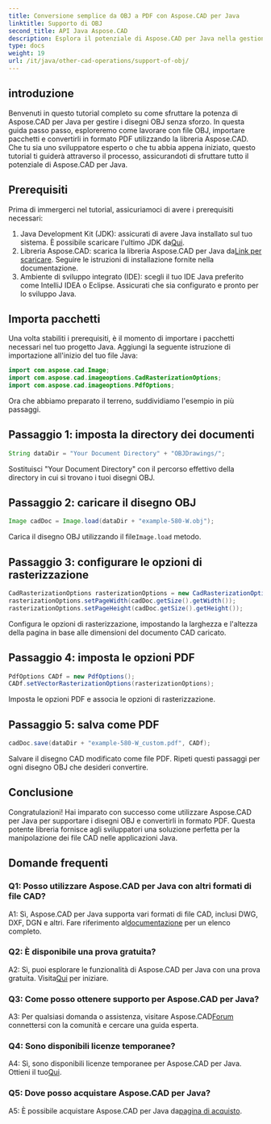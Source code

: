 ```yaml
---
title: Conversione semplice da OBJ a PDF con Aspose.CAD per Java
linktitle: Supporto di OBJ
second_title: API Java Aspose.CAD
description: Esplora il potenziale di Aspose.CAD per Java nella gestione dei disegni OBJ senza problemi. Converti facilmente in PDF con la nostra guida passo passo.
type: docs
weight: 19
url: /it/java/other-cad-operations/support-of-obj/
---
```

## introduzione

Benvenuti in questo tutorial completo su come sfruttare la potenza di Aspose.CAD per Java per gestire i disegni OBJ senza sforzo. In questa guida passo passo, esploreremo come lavorare con file OBJ, importare pacchetti e convertirli in formato PDF utilizzando la libreria Aspose.CAD. Che tu sia uno sviluppatore esperto o che tu abbia appena iniziato, questo tutorial ti guiderà attraverso il processo, assicurandoti di sfruttare tutto il potenziale di Aspose.CAD per Java.

## Prerequisiti

Prima di immergerci nel tutorial, assicuriamoci di avere i prerequisiti necessari:
1. Java Development Kit (JDK): assicurati di avere Java installato sul tuo sistema. È possibile scaricare l'ultimo JDK da[Qui](https://www.oracle.com/java/technologies/javase-downloads.html).
2.  Libreria Aspose.CAD: scarica la libreria Aspose.CAD per Java da[Link per scaricare](https://releases.aspose.com/cad/java/). Seguire le istruzioni di installazione fornite nella documentazione.
3. Ambiente di sviluppo integrato (IDE): scegli il tuo IDE Java preferito come IntelliJ IDEA o Eclipse. Assicurati che sia configurato e pronto per lo sviluppo Java.

## Importa pacchetti

Una volta stabiliti i prerequisiti, è il momento di importare i pacchetti necessari nel tuo progetto Java. Aggiungi la seguente istruzione di importazione all'inizio del tuo file Java:

```java
import com.aspose.cad.Image;
import com.aspose.cad.imageoptions.CadRasterizationOptions;
import com.aspose.cad.imageoptions.PdfOptions;
```

Ora che abbiamo preparato il terreno, suddividiamo l'esempio in più passaggi.

## Passaggio 1: imposta la directory dei documenti

```java
String dataDir = "Your Document Directory" + "OBJDrawings/";
```

Sostituisci "Your Document Directory" con il percorso effettivo della directory in cui si trovano i tuoi disegni OBJ.

## Passaggio 2: caricare il disegno OBJ

```java
Image cadDoc = Image.load(dataDir + "example-580-W.obj");
```

 Carica il disegno OBJ utilizzando il file`Image.load` metodo.

## Passaggio 3: configurare le opzioni di rasterizzazione

```java
CadRasterizationOptions rasterizationOptions = new CadRasterizationOptions();
rasterizationOptions.setPageWidth(cadDoc.getSize().getWidth());
rasterizationOptions.setPageHeight(cadDoc.getSize().getHeight());
```

Configura le opzioni di rasterizzazione, impostando la larghezza e l'altezza della pagina in base alle dimensioni del documento CAD caricato.

## Passaggio 4: imposta le opzioni PDF

```java
PdfOptions CADf = new PdfOptions();
CADf.setVectorRasterizationOptions(rasterizationOptions);
```

Imposta le opzioni PDF e associa le opzioni di rasterizzazione.

## Passaggio 5: salva come PDF

```java
cadDoc.save(dataDir + "example-580-W_custom.pdf", CADf);
```

Salvare il disegno CAD modificato come file PDF.
Ripeti questi passaggi per ogni disegno OBJ che desideri convertire.

## Conclusione

Congratulazioni! Hai imparato con successo come utilizzare Aspose.CAD per Java per supportare i disegni OBJ e convertirli in formato PDF. Questa potente libreria fornisce agli sviluppatori una soluzione perfetta per la manipolazione dei file CAD nelle applicazioni Java.

## Domande frequenti

### Q1: Posso utilizzare Aspose.CAD per Java con altri formati di file CAD?

 A1: Sì, Aspose.CAD per Java supporta vari formati di file CAD, inclusi DWG, DXF, DGN e altri. Fare riferimento al[documentazione](https://reference.aspose.com/cad/java/) per un elenco completo.

### Q2: È disponibile una prova gratuita?

A2: Sì, puoi esplorare le funzionalità di Aspose.CAD per Java con una prova gratuita. Visita[Qui](https://releases.aspose.com/) per iniziare.

### Q3: Come posso ottenere supporto per Aspose.CAD per Java?

 A3: Per qualsiasi domanda o assistenza, visitare Aspose.CAD[Forum](https://forum.aspose.com/c/cad/19) connettersi con la comunità e cercare una guida esperta.

### Q4: Sono disponibili licenze temporanee?

 A4: Sì, sono disponibili licenze temporanee per Aspose.CAD per Java. Ottieni il tuo[Qui](https://purchase.aspose.com/temporary-license/).

### Q5: Dove posso acquistare Aspose.CAD per Java?

A5: È possibile acquistare Aspose.CAD per Java da[pagina di acquisto](https://purchase.aspose.com/buy).